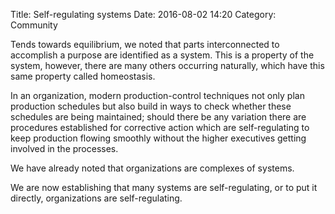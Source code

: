 Title: Self-regulating systems
Date: 2016-08-02 14:20
Category: Community

Tends towards equilibrium, we noted that parts interconnected to accomplish a purpose are identified as a system. This is a property of the system, however, there are many others occurring naturally, which have this same property called homeostasis.

In an organization, modern production-control techniques not only plan production schedules but also build in ways to check whether these schedules are being maintained; should there be any variation there are procedures established for corrective action which are self-regulating to keep production flowing smoothly without the higher executives getting involved in the processes.

We have already noted that organizations are complexes of systems.

We are now establishing that many systems are self-regulating, or to put it directly, organizations are self-regulating.